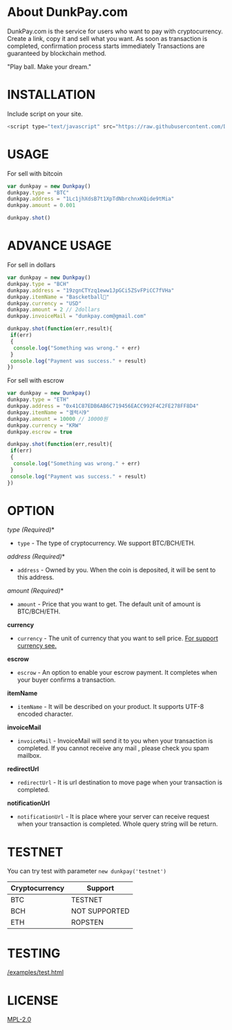 # About DunkPay.com

DunkPay.com is the service for users who want to pay with cryptocurrency.
Create a link, copy it and sell what you want.
As soon as transaction is completed, confirmation process starts immediately
Transactions are guaranteed by blockchain method.

"Play ball. Make your dream."

# INSTALLATION
Include script on your site.

```javascript
<script type="text/javascript" src="https://raw.githubusercontent.com/Dayyoung/dunkblog/master/dunkpay.js"></script>
```

# USAGE

For sell ​​with bitcoin

```javascript
var dunkpay = new Dunkpay()
dunkpay.type = "BTC"
dunkpay.address = "1Lc1jhXdsB7t1XpTdNbrchnxKQide9tMia"
dunkpay.amount = 0.001 

dunkpay.shot()
```

# ADVANCE USAGE

For sell ​​in dollars

```javascript
var dunkpay = new Dunkpay()
dunkpay.type = "BCH"
dunkpay.address = "19zgnCTYzq1eww1JpGCi5ZSvFPiCC7fVHa"
dunkpay.itemName = "Bascketball🏀"
dunkpay.currency = "USD" 
dunkpay.amount = 2 // 2dollars
dunkpay.invoiceMail = "dunkpay.com@gmail.com"

dunkpay.shot(function(err,result){
 if(err)
 {
  console.log("Something was wrong." + err)
 } 
 console.log("Payment was success." + result)		
})
```

For sell with escrow

```javascript
var dunkpay = new Dunkpay()
dunkpay.type = "ETH"
dunkpay.address = "0x41C87EDB6AB6C719456EACC992F4C2FE278FF8D4"
dunkpay.itemName = "겔럭시9"
dunkpay.amount = 10000 // 10000원  
dunkpay.currency = "KRW" 
dunkpay.escrow = true

dunkpay.shot(function(err,result){
 if(err)
 {
  console.log("Something was wrong." + err)
 } 
 console.log("Payment was success." + result)			
})
```

# OPTION

**type (Required*)**
- `type` - The type of cryptocurrency. We support BTC/BCH/ETH. 

**address (Required*)**
- `address` - Owned by you. When the coin is deposited, it will be sent to this address. 

**amount (Required*)**
- `amount` - Price that you want to get. The default unit of amount is BTC/BCH/ETH. 

**currency**
- `currency` - The unit of currency that you want to sell price. [For support currency see.](https://blockchain.info/api/exchange_rates_api)

**escrow**
- `escrow` - An option to enable your escrow payment. It completes when your buyer confirms a transaction. 

**itemName**
- `itemName` - It will be described on your product. It supports UTF-8 encoded character.

**invoiceMail**
- `invoiceMail` - InvoiceMail will send it to you when your transaction is completed. If you cannot receive any mail , please check you spam mailbox. 

**redirectUrl**
- `redirectUrl` - It is url destination to move page when your transaction is completed. 

**notificationUrl**
- `notificationUrl` - It is place where your server can receive request when your transaction is completed. Whole query string will be return. 

# TESTNET
You can try test with parameter `new dunkpay('testnet')`

Cryptocurrency | Support 
------------ | -------------
BTC | TESTNET
BCH | NOT SUPPORTED
ETH | ROPSTEN

# TESTING
 [/examples/test.html](/examples/test.html)

# LICENSE
[MPL-2.0](https://www.mozilla.org/MPL/2.0/)